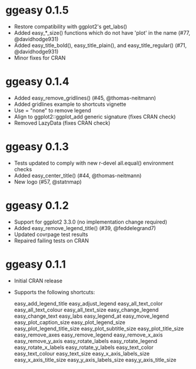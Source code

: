 # ggeasy 0.1.5

* Restore compatibility with ggplot2's get_labs()
* Added easy_*_size() functions which do not have 'plot' in the name (#77, @davidhodge931)
* Added easy_title_bold(), easy_title_plain(), and easy_title_regular() (#71, @davidhodge931)
* Minor fixes for CRAN

# ggeasy 0.1.4

* Added easy_remove_gridlines() (#45, @thomas-neitmann)
* Added gridlines example to shortcuts vignette
* Use <scale> = "none" to remove legend
* Align to ggplot2::ggplot_add generic signature (fixes CRAN check)
* Removed LazyData (fixes CRAN check)

# ggeasy 0.1.3

* Tests updated to comply with new r-devel all.equal() environment checks
* Added easy_center_title() (#44, @thomas-neitmann)
* New logo (#57, @statnmap)

# ggeasy 0.1.2

* Support for ggplot2 3.3.0 (no implementation change required)
* Added easy_remove_legend_title() (#39, @feddelegrand7)
* Updated covrpage test results
* Repaired failing tests on CRAN

# ggeasy 0.1.1

* Initial CRAN release
* Supports the following shortcuts:

   easy_add_legend_title
   easy_adjust_legend
   easy_all_text_color
   easy_all_text_colour
   easy_all_text_size
   easy_change_legend
   easy_change_text
   easy_labs
   easy_legend_at
   easy_move_legend
   easy_plot_caption_size
   easy_plot_legend_size
   easy_plot_legend_title_size
   easy_plot_subtitle_size
   easy_plot_title_size
   easy_remove_axes
   easy_remove_legend
   easy_remove_x_axis
   easy_remove_y_axis
   easy_rotate_labels
   easy_rotate_legend
   easy_rotate_x_labels
   easy_rotate_y_labels
   easy_text_color
   easy_text_colour
   easy_text_size
   easy_x_axis_labels_size
   easy_x_axis_title_size
   easy_y_axis_labels_size
   easy_y_axis_title_size
